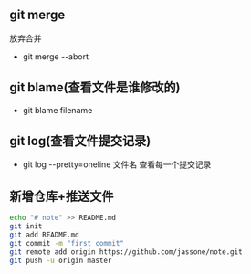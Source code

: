 ## git merge
放弃合并  
* git merge --abort

## git blame(查看文件是谁修改的)
* git blame filename

## git log(查看文件提交记录)

* git log --pretty=oneline 文件名 查看每一个提交记录

## 新增仓库+推送文件

```sh
echo "# note" >> README.md
git init
git add README.md
git commit -m "first commit"
git remote add origin https://github.com/jassone/note.git
git push -u origin master
```
